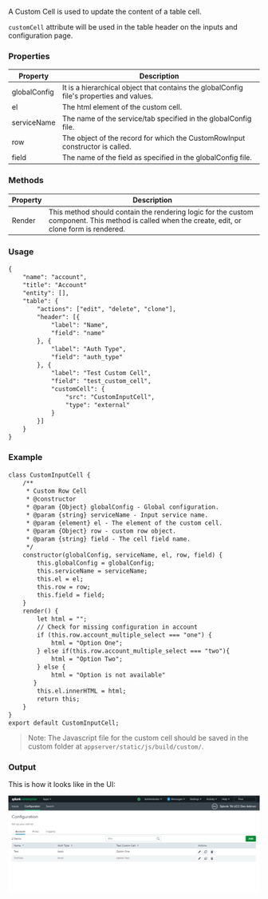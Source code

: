A Custom Cell is used to update the content of a table cell. 

`customCell` attribute will be used in the table header on the inputs and configuration page.

### Properties

| Property          | Description |
| ----------------- | ----------- |
| globalConfig      | It is a hierarchical object that contains the globalConfig file's properties and values. |
| el                | The html element of the custom cell. |
| serviceName       | The name of the service/tab specified in the globalConfig file. |
| row               | The object of the record for which the CustomRowInput constructor is called. |
| field             | The name of the field as specified in the globalConfig file. |

### Methods

| Property          | Description |
| ----------------- | ----------- |
| Render            | This method should contain the rendering logic for the custom component. This method is called when the create, edit, or clone form is rendered. |

### Usage
```
{
    "name": "account",
    "title": "Account"
    "entity": [],
    "table": {
        "actions": ["edit", "delete", "clone"],
        "header": [{
            "label": "Name",
            "field": "name"
        }, {
            "label": "Auth Type",
            "field": "auth_type"
        }, {
            "label": "Test Custom Cell",
            "field": "test_custom_cell",
            "customCell": {
                "src": "CustomInputCell",
                "type": "external"
            }
        }]
    }
}
```

### Example

```
class CustomInputCell {
    /**
     * Custom Row Cell
     * @constructor
     * @param {Object} globalConfig - Global configuration.
     * @param {string} serviceName - Input service name.
     * @param {element} el - The element of the custom cell.
     * @param {Object} row - custom row object.
     * @param {string} field - The cell field name.
     */
    constructor(globalConfig, serviceName, el, row, field) {
        this.globalConfig = globalConfig;
        this.serviceName = serviceName;
        this.el = el;
        this.row = row;
        this.field = field;
    }
    render() {
        let html = "";
        // Check for missing configuration in account
        if (this.row.account_multiple_select === "one") {
            html = "Option One";
        } else if(this.row.account_multiple_select === "two"){
            html = "Option Two";
        } else {
            html = "Option is not available"
       }
        this.el.innerHTML = html;
        return this;
    }
}
export default CustomInputCell; 
```

> Note: The Javascript file for the custom cell should be saved in the custom folder at `appserver/static/js/build/custom/`.

### Output

This is how it looks like in the UI:

![image](../images/custom_ui_extensions/Custom_Cell_Output.png)
